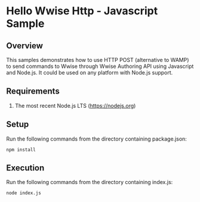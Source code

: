 # Hello Wwise Http - Javascript Sample
## Overview

This samples demonstrates how to use HTTP POST (alternative to WAMP) to send commands to Wwise through Wwise Authoring API using Javascript and Node.js.
It could be used on any platform with Node.js support. 

## Requirements

1. The most recent Node.js LTS (https://nodejs.org)


## Setup

Run the following commands from the directory containing package.json:

    npm install

## Execution

Run the following commands from the directory containing index.js:

    node index.js
